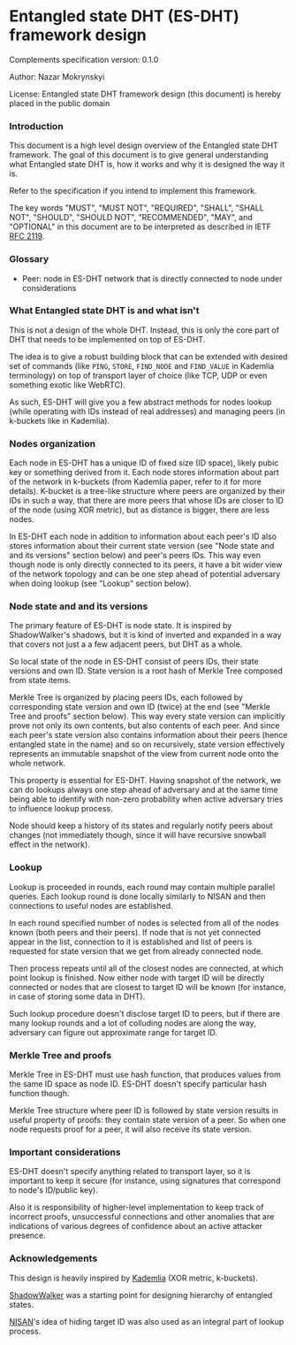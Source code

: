 # Entangled state DHT (ES-DHT) framework design

Complements specification version: 0.1.0

Author: Nazar Mokrynskyi

License: Entangled state DHT framework design (this document) is hereby placed in the public domain

### Introduction
This document is a high level design overview of the Entangled state DHT framework.
The goal of this document is to give general understanding what Entangled state DHT is, how it works and why it is designed the way it is.

Refer to the specification if you intend to implement this framework.

The key words "MUST", "MUST NOT", "REQUIRED", "SHALL", "SHALL NOT", "SHOULD", "SHOULD NOT", "RECOMMENDED",  "MAY", and "OPTIONAL" in this document are to be interpreted as described in IETF [RFC 2119](http://www.ietf.org/rfc/rfc2119.txt).

### Glossary
* Peer: node in ES-DHT network that is directly connected to node under considerations

### What Entangled state DHT is and what isn't
This is not a design of the whole DHT. Instead, this is only the core part of DHT that needs to be implemented on top of ES-DHT.

The idea is to give a robust building block that can be extended with desired set of commands (like `PING`, `STORE`, `FIND_NODE` and `FIND_VALUE` in Kademlia terminology) on top of transport layer of choice (like TCP, UDP or even something exotic like WebRTC).

As such, ES-DHT will give you a few abstract methods for nodes lookup (while operating with IDs instead of real addresses) and managing peers (in k-buckets like in Kademlia).

### Nodes organization
Each node in ES-DHT has a unique ID of fixed size (ID space), likely pubic key or something derived from it. Each node stores information about part of the network in k-buckets (from Kademlia paper, refer to it for more details).
K-bucket is a tree-like structure where peers are organized by their IDs in such a way, that there are more peers that whose IDs are closer to ID of the node (using XOR metric), but as distance is bigger, there are less nodes.

In ES-DHT each node in addition to information about each peer's ID also stores information about their current state version (see "Node state and and its versions" section below) and peer's peers IDs.
This way even though node is only directly connected to its peers, it have a bit wider view of the network topology and can be one step ahead of potential adversary when doing lookup (see "Lookup" section below).

### Node state and and its versions
The primary feature of ES-DHT is node state. It is inspired by ShadowWalker's shadows, but it is kind of inverted and expanded in a way that covers not just a a few adjacent peers, but DHT as a whole.

So local state of the node in ES-DHT consist of peers IDs, their state versions and own ID. State version is a root hash of Merkle Tree composed from state items.

Merkle Tree is organized by placing peers IDs, each followed by corresponding state version and own ID (twice) at the end (see "Merkle Tree and proofs" section below).
This way every state version can implicitly prove not only its own contents, but also contents of each peer.
And since each peer's state version also contains information about their peers (hence entangled state in the name) and so on recursively, state version effectively represents an immutable snapshot of the view from current node onto the whole network.

This property is essential for ES-DHT. Having snapshot of the network, we can do lookups always one step ahead of adversary and at the same time being able to identify with non-zero probability when active adversary tries to influence lookup process.

Node should keep a history of its states and regularly notify peers about changes (not immediately though, since it will have recursive snowball effect in the network).

### Lookup
Lookup is proceeded in rounds, each round may contain multiple parallel queries. Each lookup round is done locally similarly to NISAN and then connections to useful nodes are established.

In each round specified number of nodes is selected from all of the nodes known (both peers and their peers).
If node that is not yet connected appear in the list, connection to it is established and list of peers is requested for state version that we get from already connected node.

Then process repeats until all of the closest nodes are connected, at which point lookup is finished.
Now either node with target ID will be directly connected or nodes that are closest to target ID will be known (for instance, in case of storing some data in DHT).

Such lookup procedure doesn't disclose target ID to peers, but if there are many lookup rounds and a lot of colluding nodes are along the way, adversary can figure out approximate range for target ID.

### Merkle Tree and proofs
Merkle Tree in ES-DHT must use hash function, that produces values from the same ID space as node ID. ES-DHT doesn't specify particular hash function though.

Merkle Tree structure where peer ID is followed by state version results in useful property of proofs: they contain state version of a peer.
So when one node requests proof for a peer, it will also receive its state version.

### Important considerations
ES-DHT doesn't specify anything related to transport layer, so it is important to keep it secure (for instance, using signatures that correspond to node's ID/public key).

Also it is responsibility of higher-level implementation to keep track of incorrect proofs, unsuccessful connections and other anomalies that are indications of various degrees of confidence about an active attacker presence.

### Acknowledgements
This design is heavily inspired by [Kademlia](http://www.scs.stanford.edu/~dm/home/papers/kpos.pdf) (XOR metric, k-buckets).

[ShadowWalker](https://www.freehaven.net/anonbib/cache/ccs09-shadowwalker.pdf) was a starting point for designing hierarchy of entangled states.

[NISAN](https://www.freehaven.net/anonbib/cache/ccs09-nisan.pdf)'s idea of hiding target ID was also used as an integral part of lookup process.
